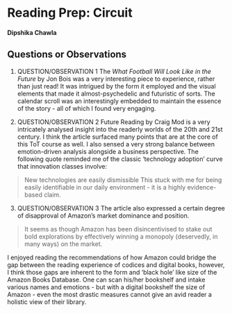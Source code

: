 # Reading Prep: Circuit 

#### Dipshika Chawla

## Questions or Observations

1. QUESTION/OBSERVATION 1
The _What Football Will Look Like in the Future_ by Jon Bois was a very interesting piece to experience, rather than just read! It was intrigued by the form it employed and the visual elements that made it almost-psychedelic and futuristic of sorts. The calendar scroll was an interestingly embedded to maintain the essence of the story - all of which I found very engaging. 

2. QUESTION/OBSERVATION 2
Future Reading by Craig Mod is a very intricately analysed insight into the readerly worlds of the 20th and 21st century. I think the article surfaced many points that are at the core of this ToT course as well. I also sensed a very strong balance between emotion-driven analysis alongside a business perspective. The following quote reminded me of the classic ‘technology adoption’ curve that innovation classes involve:
>New technologies are easily dismissible
This stuck with me for being easily identifiable in our daily environment - it is a highly evidence-based claim.

3. QUESTION/OBSERVATION 3
The article also expressed a certain degree of disapproval of Amazon’s market dominance and position.
> It seems as though Amazon has been disincentivised to stake out bold explorations by effectively winning a monopoly (deservedly, in many ways) on the market.

I enjoyed reading the recommendations of how Amazon could bridge the gap between the reading experience of codices and digital books, however, I think those gaps are inherent to the form and ‘black hole’ like size of the Amazon Books Database. One can scan his/her bookshelf and intake various names and emotions - but with a digital bookshelf the size of Amazon - even the most drastic measures cannot give an avid reader a holistic view of their library.